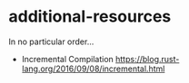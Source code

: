 # additional-resources

In no particular order...

- Incremental Compilation https://blog.rust-lang.org/2016/09/08/incremental.html
